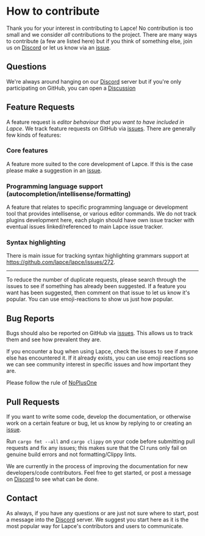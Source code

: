 # How to contribute
Thank you for your interest in contributing to Lapce! No contribution is too small and we consider _all_ contributions to the project. There are many ways to contribute (a few are listed here) but if you think of something else, join us on [Discord](https://discord.gg/n8tGJ6Rn6D) or let us know via an [issue](https://github.com/lapce/lapce/issues).

## Questions

We're always around hanging on our [Discord](https://discord.gg/n8tGJ6Rn6D) server but if you're only participating on GitHub, you can open a [Discussion](https://github.com/lapce/lapce/discussions)

## Feature Requests

A feature request is _editor behaviour that you want to have included in Lapce_. We track feature requests on GitHub via [issues](https://github.com/lapce/lapce/issues). There are generally few kinds of features:

### Core features

A feature more suited to the core development of Lapce. If this is the case please make a suggestion in an [issue](https://github.com/lapce/lapce/issues).

### Programming language support (autocompletion/intellisense/formatting)

A feature that relates to specific programming language or development tool that provides intellisense, or various editor commands.
We do not track plugins development here, each plugin should have own issue tracker with eventual issues linked/referenced to main Lapce issue tracker.

### Syntax highlighting

There is main issue for tracking syntax highlighting grammars support at https://github.com/lapce/lapce/issues/272.

---

To reduce the number of duplicate requests, please search through the issues to see if something has already been suggested. If a feature you want has been suggested, then comment on that issue to let us know it's popular. You can use emoji-reactions to show us just how popular.

## Bug Reports

Bugs should also be reported on GitHub via [issues](https://github.com/lapce/lapce/issues). This allows us to track them and see how prevalent they are.

If you encounter a bug when using Lapce, check the issues to see if anyone else has encountered it. If it already exists, you can use emoji reactions so we can see community interest in specific issues and how important they are.

Please follow the rule of [NoPlusOne](https://github.com/golang/go/wiki/NoPlusOne)

## Pull Requests

If you want to write some code, develop the documentation, or otherwise work on a certain feature or bug, let us know by replying to or creating an [issue](https://github.com/lapce/lapce/issues).

Run `cargo fmt --all` and `cargo clippy` on your code before submitting pull requests and fix any issues; this makes sure that the CI runs only fail on genuine build errors and not formatting/Clippy lints.

We are currently in the process of improving the documentation for new developers/code contributors. Feel free to get started, or post a message on [Discord](https://discord.gg/n8tGJ6Rn6D) to see what can be done.

## Contact

As always, if you have any questions or are just not sure where to start, post a message into the [Discord](https://discord.gg/n8tGJ6Rn6D) server. We suggest you start here as it is the most popular way for Lapce's contributors and users to communicate.
